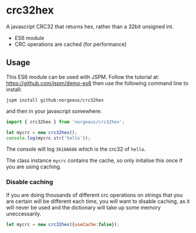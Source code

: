 # crc32hex
A javascript CRC32 that returns hex, rather than a 32bit unsigned int.

* ES6 module
* CRC operations are cached (for performance)

## Usage
This ES6 module can be used with JSPM.
Follow the tutorial at: https://github.com/jspm/demo-es6
then use the following command line to install:
```shell
jspm install github:norgeous/crc32hex
```
and then in your javascript somewhere:
```js
import { crc32hex } from 'norgeous/crc32hex';
```
```js
let mycrc = new crc32hex();
console.log(mycrc.str('hello'));
```
The console will log ```3610A686``` which is the crc32 of ```hello```.

The class instance ```mycrc``` contains the cache, so only initalise this once if you are using caching.


### Disable caching

If you are doing thousands of different crc operations on strings that you are certain will be different each time, you will want to disable caching, as it will never be used and the dictionary will take up some memory uneccessarily.

```js
let mycrc = new crc32hex({useCache:false});
```